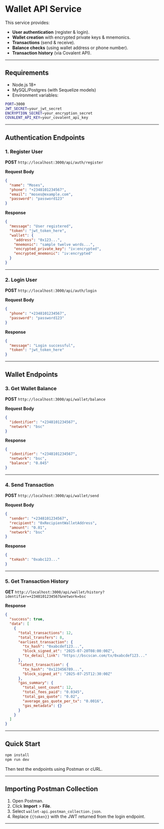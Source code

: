 # Wallet API Service

This service provides:

- **User authentication** (register & login).
- **Wallet creation** with encrypted private keys & mnemonics.
- **Transactions** (send & receive).
- **Balance checks** (using wallet address or phone number).
- **Transaction history** (via Covalent API).

---

## **Requirements**

- Node.js 18+
- MySQL/Postgres (with Sequelize models)
- Environment variables:

```bash
PORT=3000
JWT_SECRET=your_jwt_secret
ENCRYPTION_SECRET=your_encryption_secret
COVALENT_API_KEY=your_covalent_api_key

```

---

## **Authentication Endpoints**

### **1. Register User**

**POST** `http://localhost:3000/api/auth/register`

**Request Body**

```json
{
  "name": "Moses",
  "phone": "+2348101234567",
  "email": "moses@example.com",
  "password": "password123"
}
```

**Response**

```json
{
  "message": "User registered",
  "token": "jwt_token_here",
  "wallet": {
    "address": "0x123...",
    "mnemonic": "sample twelve words...",
    "encrypted_private_key": "iv:encrypted",
    "encrypted_mnemonic": "iv:encrypted"
  }
}
```

---

### **2. Login User**

**POST** `http://localhost:3000/api/auth/login`

**Request Body**

```json
{
  "phone": "+2348101234567",
  "password": "password123"
}
```

**Response**

```json
{
  "message": "Login successful",
  "token": "jwt_token_here"
}
```

---

## **Wallet Endpoints**

### **3. Get Wallet Balance**

**POST** `http://localhost:3000/api/wallet/balance`

**Request Body**

```json
{
  "identifier": "+2348101234567",
  "network": "bsc"
}
```

**Response**

```json
{
  "identifier": "+2348101234567",
  "network": "bsc",
  "balance": "0.045"
}
```

---

### **4. Send Transaction**

**POST** `http://localhost:3000/api/wallet/send`

**Request Body**

```json
{
  "sender": "+2348101234567",
  "recipient": "0xRecipientWalletAddress",
  "amount": "0.01",
  "network": "bsc"
}
```

**Response**

```json
{
  "txHash": "0xabc123..."
}
```

---

### **5. Get Transaction History**

**GET** `http://localhost:3000/api/wallet/history?identifier=+2348101234567&network=bsc`

**Response**

```json
{
  "success": true,
  "data": [
    {
      "total_transactions": 12,
      "total_transfers": 8,
      "earliest_transaction": {
        "tx_hash": "0xabcdef123...",
        "block_signed_at": "2025-07-20T08:00:00Z",
        "tx_detail_link": "https://bscscan.com/tx/0xabcdef123..."
      },
      "latest_transaction": {
        "tx_hash": "0x123456789...",
        "block_signed_at": "2025-07-25T12:30:00Z"
      },
      "gas_summary": {
        "total_sent_count": 12,
        "total_fees_paid": "0.0345",
        "total_gas_quote": "0.02",
        "average_gas_quote_per_tx": "0.0016",
        "gas_metadata": {}
      }
    }
  ]
}
```

---

## **Quick Start**

```bash
npm install
npm run dev
```

Then test the endpoints using Postman or cURL.

---

## **Importing Postman Collection**

1. Open Postman.
2. Click **Import** > **File**.
3. Select `wallet-api.postman_collection.json`.
4. Replace `{{token}}` with the JWT returned from the login endpoint.

---
